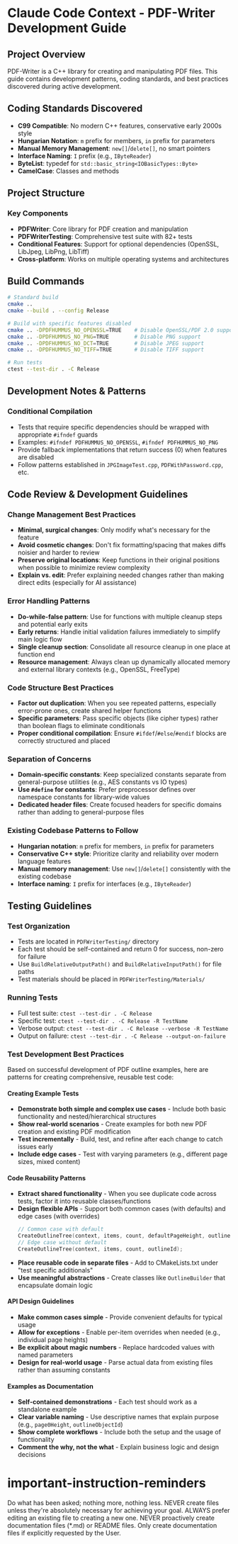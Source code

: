 # Claude Code Context - PDF-Writer Development Guide

## Project Overview
PDF-Writer is a C++ library for creating and manipulating PDF files. This guide contains development patterns, coding standards, and best practices discovered during active development.

## Coding Standards Discovered
- **C99 Compatible**: No modern C++ features, conservative early 2000s style
- **Hungarian Notation**: `m` prefix for members, `in` prefix for parameters
- **Manual Memory Management**: `new[]`/`delete[]`, no smart pointers
- **Interface Naming**: `I` prefix (e.g., `IByteReader`)
- **ByteList**: typedef for `std::basic_string<IOBasicTypes::Byte>`
- **CamelCase**: Classes and methods

## Project Structure

### Key Components
- **PDFWriter**: Core library for PDF creation and manipulation
- **PDFWriterTesting**: Comprehensive test suite with 82+ tests
- **Conditional Features**: Support for optional dependencies (OpenSSL, LibJpeg, LibPng, LibTiff)
- **Cross-platform**: Works on multiple operating systems and architectures

## Build Commands
```bash
# Standard build
cmake ..
cmake --build . --config Release

# Build with specific features disabled
cmake .. -DPDFHUMMUS_NO_OPENSSL=TRUE    # Disable OpenSSL/PDF 2.0 support
cmake .. -DPDFHUMMUS_NO_PNG=TRUE        # Disable PNG support
cmake .. -DPDFHUMMUS_NO_DCT=TRUE        # Disable JPEG support
cmake .. -DPDFHUMMUS_NO_TIFF=TRUE       # Disable TIFF support

# Run tests
ctest --test-dir . -C Release
```

## Development Notes & Patterns

### Conditional Compilation
- Tests that require specific dependencies should be wrapped with appropriate `#ifndef` guards
- Examples: `#ifndef PDFHUMMUS_NO_OPENSSL`, `#ifndef PDFHUMMUS_NO_PNG`
- Provide fallback implementations that return success (0) when features are disabled
- Follow patterns established in `JPGImageTest.cpp`, `PDFWithPassword.cpp`, etc.

## Code Review & Development Guidelines

### Change Management Best Practices
- **Minimal, surgical changes**: Only modify what's necessary for the feature
- **Avoid cosmetic changes**: Don't fix formatting/spacing that makes diffs noisier and harder to review
- **Preserve original locations**: Keep functions in their original positions when possible to minimize review complexity
- **Explain vs. edit**: Prefer explaining needed changes rather than making direct edits (especially for AI assistance)

### Error Handling Patterns
- **Do-while-false pattern**: Use for functions with multiple cleanup steps and potential early exits
- **Early returns**: Handle initial validation failures immediately to simplify main logic flow
- **Single cleanup section**: Consolidate all resource cleanup in one place at function end
- **Resource management**: Always clean up dynamically allocated memory and external library contexts (e.g., OpenSSL, FreeType)

### Code Structure Best Practices
- **Factor out duplication**: When you see repeated patterns, especially error-prone ones, create shared helper functions
- **Specific parameters**: Pass specific objects (like cipher types) rather than boolean flags to eliminate conditionals
- **Proper conditional compilation**: Ensure `#ifdef`/`#else`/`#endif` blocks are correctly structured and placed

### Separation of Concerns
- **Domain-specific constants**: Keep specialized constants separate from general-purpose utilities (e.g., AES constants vs IO types)
- **Use `#define` for constants**: Prefer preprocessor defines over namespace constants for library-wide values
- **Dedicated header files**: Create focused headers for specific domains rather than adding to general-purpose files

### Existing Codebase Patterns to Follow
- **Hungarian notation**: `m` prefix for members, `in` prefix for parameters
- **Conservative C++ style**: Prioritize clarity and reliability over modern language features
- **Manual memory management**: Use `new[]`/`delete[]` consistently with the existing codebase
- **Interface naming**: `I` prefix for interfaces (e.g., `IByteReader`)

## Testing Guidelines

### Test Organization
- Tests are located in `PDFWriterTesting/` directory
- Each test should be self-contained and return 0 for success, non-zero for failure
- Use `BuildRelativeOutputPath()` and `BuildRelativeInputPath()` for file paths
- Test materials should be placed in `PDFWriterTesting/Materials/`

### Running Tests
- Full test suite: `ctest --test-dir . -C Release`
- Specific test: `ctest --test-dir . -C Release -R TestName`
- Verbose output: `ctest --test-dir . -C Release --verbose -R TestName`
- Output on failure: `ctest --test-dir . -C Release --output-on-failure`

### Test Development Best Practices

Based on successful development of PDF outline examples, here are patterns for creating comprehensive, reusable test code:

#### Creating Example Tests
- **Demonstrate both simple and complex use cases** - Include both basic functionality and nested/hierarchical structures
- **Show real-world scenarios** - Create examples for both new PDF creation and existing PDF modification
- **Test incrementally** - Build, test, and refine after each change to catch issues early
- **Include edge cases** - Test with varying parameters (e.g., different page sizes, mixed content)

#### Code Reusability Patterns
- **Extract shared functionality** - When you see duplicate code across tests, factor it into reusable classes/functions
- **Design flexible APIs** - Support both common cases (with defaults) and edge cases (with overrides)
  ```cpp
  // Common case with default
  CreateOutlineTree(context, items, count, defaultPageHeight, outlineId);
  // Edge case without default
  CreateOutlineTree(context, items, count, outlineId);
  ```
- **Place reusable code in separate files** - Add to CMakeLists.txt under "test specific additionals"
- **Use meaningful abstractions** - Create classes like `OutlineBuilder` that encapsulate domain logic

#### API Design Guidelines
- **Make common cases simple** - Provide convenient defaults for typical usage
- **Allow for exceptions** - Enable per-item overrides when needed (e.g., individual page heights)
- **Be explicit about magic numbers** - Replace hardcoded values with named parameters
- **Design for real-world usage** - Parse actual data from existing files rather than assuming constants

#### Examples as Documentation
- **Self-contained demonstrations** - Each test should work as a standalone example
- **Clear variable naming** - Use descriptive names that explain purpose (e.g., `page0Height`, `outlineObjectId`)
- **Show complete workflows** - Include both the setup and the usage of functionality
- **Comment the why, not the what** - Explain business logic and design decisions
# important-instruction-reminders
Do what has been asked; nothing more, nothing less.
NEVER create files unless they're absolutely necessary for achieving your goal.
ALWAYS prefer editing an existing file to creating a new one.
NEVER proactively create documentation files (*.md) or README files. Only create documentation files if explicitly requested by the User.